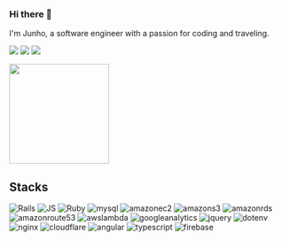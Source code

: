 ### Hi there 👋

I'm Junho, a software engineer with a passion for coding and traveling.

<a href="mailto:enffl95@icloud.com"><img src="https://img.shields.io/badge/Gmail-d14836?style=flat-square&logo=Gmail&logoColor=white&link=enffl95@icloud.com"/></a>
<a href="https://kyurasi.tistory.com/" target="_blank"><img src="https://img.shields.io/badge/Tistory-000000?style=flat-square&logo=Tistory&logoColor=white"/></a>
<a href="https://www.linkedin.com/in/junho-yoon-junmannn-kyurasi/" target="_blank"><img src="https://img.shields.io/badge/Linkedin-0A66C2?style=flat-square&logo=Linkedin&logoColor=white"/></a>


<a href="https://github.com/imysh578"><img align="center" style="height:180px" src="https://github-readme-stats.vercel.app/api/top-langs/?username=JunhoYoon95&layout=compact&theme=nord&hide_border=true" /></a> 

## Stacks
![Rails](https://img.shields.io/badge/rubyonrails-D30001?style=for-the-badge&logo=rubyonrails&logoColor=white)
![JS](https://img.shields.io/badge/javascript-yellow?style=for-the-badge&logo=javascript&logoColor=white)
![Ruby](https://img.shields.io/badge/ruby-CC342D?style=for-the-badge&logo=ruby&logoColor=white)
![mysql](https://img.shields.io/badge/mysql-4479A1?style=for-the-badge&logo=mysql&logoColor=white)
![amazonec2](https://img.shields.io/badge/amazonec2-FF9900?style=for-the-badge&logo=amazonec2&logoColor=white)
![amazons3](https://img.shields.io/badge/amazons3-569A31?style=for-the-badge&logo=amazons3&logoColor=white)
![amazonrds](https://img.shields.io/badge/amazonrds-527FFF?style=for-the-badge&logo=amazonrds&logoColor=white)
![amazonroute53](https://img.shields.io/badge/amazonroute53-8C4FFF?style=for-the-badge&logo=amazonroute53&logoColor=white)
![awslambda](https://img.shields.io/badge/awslambda-FF9900?style=for-the-badge&logo=awslambda&logoColor=white)
![googleanalytics](https://img.shields.io/badge/googleanalytics-E37400?style=for-the-badge&logo=googleanalytics&logoColor=white)
![jquery](https://img.shields.io/badge/jquery-0769AD?style=for-the-badge&logo=jquery&logoColor=white)
![dotenv](https://img.shields.io/badge/dotenv-FFB000?style=for-the-badge&logo=dotenv&logoColor=white)
![nginx](https://img.shields.io/badge/nginx-009639?style=for-the-badge&logo=nginx&logoColor=white)
![cloudflare](https://img.shields.io/badge/cloudflare-F38020?style=for-the-badge&logo=cloudflare&logoColor=white)
![angular](https://img.shields.io/badge/angular-B5314C?style=for-the-badge&logo=angular&logoColor=white)
![typescript](https://img.shields.io/badge/typescript-3178C6?style=for-the-badge&logo=typescript&logoColor=white)
![firebase](https://img.shields.io/badge/firebase-F07A5B?style=for-the-badge&logo=firebase&logoColor=white)
